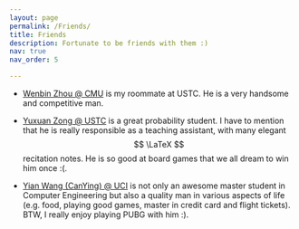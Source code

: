 ```yaml
---
layout: page
permalink: /Friends/
title: Friends
description: Fortunate to be friends with them :)
nav: true
nav_order: 5

---
```


- [Wenbin Zhou @ CMU](https://wbzhou2001.github.io/) is my roommate at USTC. He is a very handsome and competitive man.

- [Yuxuan Zong @ USTC](http://home.ustc.edu.cn/~zyx240014/) is a great probability student. I have to mention that he is really responsible as a teaching assistant, with many elegant $$ \LaTeX $$ recitation notes. He is so good at board games that we all dream to win him once :(.

- [Yian Wang (CanYing) @ UCI](https://canying.me/) is not only an awesome master student in Computer Engineering but also a quality man in various aspects of life (e.g. food, playing good games, master in credit card and flight tickets).  BTW, I really enjoy playing PUBG with him :).